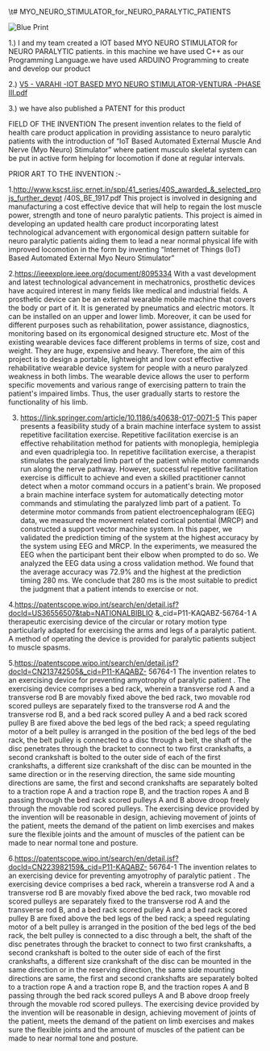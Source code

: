 \t# MYO_NEURO_STIMULATOR_for_NEURO_PARALYTIC_PATIENTS

![Blue Print](https://user-images.githubusercontent.com/72666029/125676719-84c229de-4be1-4563-bc79-915601dd5ddc.png)

1.) I and my team created a IOT based MYO NEURO STIMULATOR for NEURO PARALYTIC patients. in this machine we have used C++ as our Programming Language.we have used
    ARDUINO Programming to create and develop our product
    
2.)  [V5 - VARAHI -IOT BASED MYO NEURO STIMULATOR-VENTURA -PHASE III.pdf](https://github.com/ARUNRITTHIK/MYO_NEURO_STIMULATOR_for_NEURO_PARALYTIC_PATIENTS/files/6818318/V5.-.VARAHI.-IOT.BASED.MYO.NEURO.STIMULATOR-VENTURA.-PHASE.III.pdf)

3.) we have also published a PATENT for this product

FIELD OF THE INVENTION
The present invention relates to the field of health care  product  application in providing assistance to neuro paralytic patients with the  introduction of “IoT Based Automated External  Muscle And Nerve (Myo Neuro) Stimulator” where  patient  musculo skeletal system can be put in active form helping for locomotion  if done at regular intervals.

PRIOR ART TO THE INVENTION :-

1.http://www.kscst.iisc.ernet.in/spp/41_series/40S_awarded_&_selected_projs_further_devpt
/40S_BE_1917.pdf
This project is involved in  designing and manufacturing a cost effective device that will  help to regain the lost muscle power, strength  and tone of neuro paralytic patients. This project  is aimed in  developing  an updated  health care product incorporating latest  technological advancement  with ergonomical design pattern suitable for neuro paralytic patients aiding  them to lead a near  normal  physical life with  improved locomotion in the form by inventing “Internet of Things (IoT)  Based  Automated External  Myo Neuro Stimulator” 

2.https://ieeexplore.ieee.org/document/8095334
With a vast development and latest technological advancement in mechatronics, prosthetic devices have acquired interest in many  fields  like medical and industrial fields. A prosthetic device can be an external wearable mobile machine that covers the body or part of it. It is generated by pneumatics and electric motors. It can be installed on an upper and lower limb. Moreover, it can be used for different purposes such as rehabilitation, power assistance, diagnostics, monitoring based on  its ergonomical designed  structure  etc. Most of the existing wearable devices face different problems in terms of size, cost and weight. They are huge, expensive and heavy. Therefore, the aim  of this project is to design a portable, lightweight and low cost effective  rehabilitative wearable device  system for people with a  neuro paralyzed  weakness in both limbs. The wearable device allows the user to perform specific movements and  various range of exercising pattern  to train the patient's impaired limbs. Thus, the user gradually starts to restore the functionality of his limb.

3. https://link.springer.com/article/10.1186/s40638-017-0071-5
This paper presents a feasibility study of a brain machine interface system to assist repetitive facilitation exercise. Repetitive facilitation exercise is an effective rehabilitation method for patients with monoplegia, hemiplegia and even quadriplegia too. In repetitive facilitation exercise, a therapist stimulates the paralyzed   limb part of the patient while motor commands run along the nerve pathway. However, successful repetitive facilitation exercise is difficult to achieve and even a skilled practitioner cannot detect when a motor command occurs in a patient's brain. We proposed a brain machine interface system for automatically detecting motor commands and stimulating the paralyzed limb part of a patient. To determine motor commands from patient electroencephalogram (EEG) data, we measured the movement related cortical potential (MRCP) and constructed a support vector machine system. In this paper, we validated the prediction timing of the system at the highest accuracy by the system using EEG and MRCP. In the experiments, we measured the EEG when the participant bent their elbow when prompted to do so. We analyzed the EEG data using a cross validation method. We found that the average accuracy was 72.9% and the highest at the prediction timing 280 ms. We conclude that 280 ms is the most suitable to predict the judgment that a patient intends to exercise or not.

4.https://patentscope.wipo.int/search/en/detail.jsf?docId=US36556507&tab=NATIONALBIBLIO &_cid=P11-KAQABZ-56764-1
A therapeutic exercising device of the circular or rotary motion type particularly adapted for exercising the arms and legs of a paralytic patient. A method of operating the device is provided for paralytic patients subject to muscle spasms.

5.https://patentscope.wipo.int/search/en/detail.jsf?docId=CN213742505&_cid=P11-KAQABZ- 56764-1
The invention relates to an exercising device for preventing amyotrophy of paralytic patient . The exercising device comprises a bed rack, wherein a transverse rod A and a transverse rod B are movably fixed above the bed rack, two movable rod scored pulleys are separately fixed to the transverse rod A and the transverse rod B, and a bed rack scored pulley A and a bed rack scored pulley B are fixed above the bed legs of the bed rack; a speed regulating motor of a belt pulley is arranged in the position of the bed legs of the bed rack, the belt pulley is connected to a disc through a belt, the shaft of the disc penetrates through the bracket to connect to two first crankshafts, a second crankshaft is bolted to the outer side of each of the first crankshafts, a different size crankshaft of the disc can be mounted in the same direction or in the reserving direction, the same side mounting directions are same, the first and second crankshafts are separately bolted to a traction rope A and a traction rope B, and the traction ropes A and B passing through the bed rack scored pulleys A and B above droop freely through the movable rod scored pulleys. The exercising device provided by the invention  will be reasonable in design, achieving movement of joints of the patient, meets the demand of the patient on limb exercises and makes sure the flexible joints and the amount of muscles of the patient can be made to near normal tone and posture.

6.https://patentscope.wipo.int/search/en/detail.jsf?docId=CN223982159&_cid=P11-KAQABZ- 56764-1
The invention relates to an exercising device for preventing amyotrophy of paralytic patient . The exercising device comprises a bed rack, wherein a transverse rod A and a transverse rod B are movably fixed above the bed rack, two movable rod scored pulleys are separately fixed to the transverse rod A and the transverse rod B, and a bed rack scored pulley A and a bed rack scored pulley B are fixed above the bed legs of the bed rack; a speed regulating motor of a belt pulley is arranged in the position of the bed legs of the bed rack, the belt pulley is connected to a disc through a belt, the shaft of the disc penetrates through the bracket to connect to two first crankshafts, a second crankshaft is bolted to the outer side of each of the first crankshafts, a different size crankshaft of the disc can be mounted in the same direction or in the reserving direction, the same side mounting directions are same, the first and second crankshafts are separately bolted to a traction rope A and a traction rope B, and the traction ropes A and B passing through the bed rack scored pulleys A and B above droop freely through the movable rod scored pulleys. The exercising device provided by the invention  will be reasonable in design, achieving movement of joints of the patient, meets the demand of the patient on limb exercises and makes sure the flexible joints and the amount of muscles of the patient can be made to near normal tone and posture.
